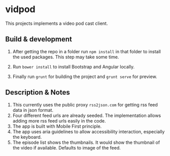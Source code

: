 # vidpod

This projects implements a video pod cast client. 

## Build & development

1. After getting the repo in a folder run `npm install` in that folder to install the used packages. This step may take some time.

1. Run `bower install` to install Bootstrap and Angular locally.

1. Finally run `grunt` for building the project and `grunt serve` for preview.

## Description & Notes

1. This currently uses the public proxy `rss2json.com` for getting rss feed data in json format.
1. Four different feed urls are already seeded. The implementation allows adding more rss feed urls easily in the code.
1. The app is built with Mobile First principle. 
1. The app uses aria guidelines to allow accessibility interaction, especially the keyboard.
1. The episode list shows the thumbnails. It would show the thumbnail of the video if available. Defaults to image of the feed.

   

